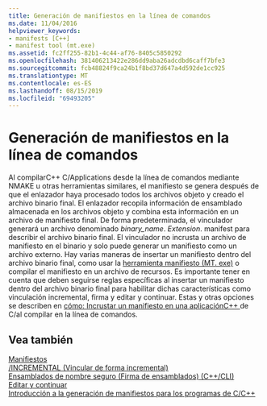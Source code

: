 ```yaml
---
title: Generación de manifiestos en la línea de comandos
ms.date: 11/04/2016
helpviewer_keywords:
- manifests [C++]
- manifest tool (mt.exe)
ms.assetid: fc2ff255-82b1-4c44-af76-8405c5850292
ms.openlocfilehash: 381406213422e286dd9aba26adcdbd6caff7bfe3
ms.sourcegitcommit: fcb48824f9ca24b1f8bd37d647a4d592de1cc925
ms.translationtype: MT
ms.contentlocale: es-ES
ms.lasthandoff: 08/15/2019
ms.locfileid: "69493205"
---
```

# <a name="manifest-generation-at-the-command-line"></a>Generación de manifiestos en la línea de comandos

Al compilarC++ C/Applications desde la línea de comandos mediante NMAKE u otras herramientas similares, el manifiesto se genera después de que el enlazador haya procesado todos los archivos objeto y creado el archivo binario final. El enlazador recopila información de ensamblado almacenada en los archivos objeto y combina esta información en un archivo de manifiesto final. De forma predeterminada, el vinculador generará un archivo denominado *binary_name*. *Extension*. manifest para describir el archivo binario final. El vinculador no incrusta un archivo de manifiesto en el binario y solo puede generar un manifiesto como un archivo externo. Hay varias maneras de insertar un manifiesto dentro del archivo binario final, como usar la [herramienta manifiesto (MT. exe)](/windows/win32/sbscs/mt-exe) o compilar el manifiesto en un archivo de recursos. Es importante tener en cuenta que deben seguirse reglas específicas al insertar un manifiesto dentro del archivo binario final para habilitar dichas características como vinculación incremental, firma y editar y continuar. Estas y otras opciones se describen en [cómo: Incrustar un manifiesto en una aplicaciónC++ ](how-to-embed-a-manifest-inside-a-c-cpp-application.md) de C/al compilar en la línea de comandos.

## <a name="see-also"></a>Vea también

[Manifiestos](/windows/win32/sbscs/manifests)<br/>
[/INCREMENTAL (Vincular de forma incremental)](reference/incremental-link-incrementally.md)<br/>
[Ensamblados de nombre seguro (Firma de ensamblados) (C++/CLI)](../dotnet/strong-name-assemblies-assembly-signing-cpp-cli.md)<br/>
[Editar y continuar](/visualstudio/debugger/edit-and-continue)<br/>
[Introducción a la generación de manifiestos para los programas de C/C++](understanding-manifest-generation-for-c-cpp-programs.md)<br/>
